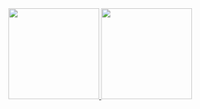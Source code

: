 <div>
  <a href="https://github.com/zraffaa">
  <img height="180em" src="https://github-readme-stats.vercel.app/api?username=zraffaa&show_icons=true&theme=dracula&include_all_commits=true&count_private=true"/>
  <img height="180em" src="https://github-readme-stats.vercel.app/api/top-langs/?username=zraffaa&layout=compact&langs_count=16&theme=dracula"/>
<div>

